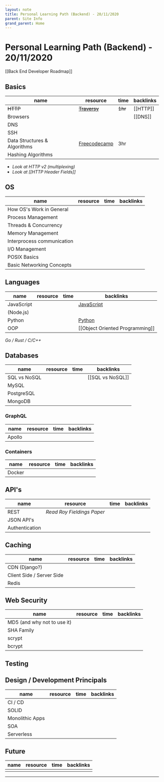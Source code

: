 ```yaml
---
layout: note
title: Personal Learning Path (Backend) - 20/11/2020
parent: Site Info
grand_parent: Home
---
```


# Personal Learning Path (Backend) - 20/11/2020

[[Back End Developer Roadmap]]

## Basics

| name                         | resource                                                                                                    | time    | backlinks |
| ---------------------------- | ----------------------------------------------------------------------------------------------------------- | ------- | --------- |
| ~~HTTP~~                     | ~~[Traversy](https://www.youtube.com/watch?v=iYM2zFP3Zn0)~~                                                 | ~~1hr~~ | [[HTTP]]  |
| Browsers                     |                                                                                                             |         | [[DNS]]   |
| DNS                          |                                                                                                             |         |           |
| SSH                          |                                                                                                             |         |           |
| Data Structures & Algorithms | [Freecodecamp](https://www.freecodecamp.org/news/learn-all-about-data-structures-used-in-computer-science/) | 3hr     |           |
| Hashing Algorithms           |                                                                                                             |         |           |

- _Look at HTTP v2 (multiplexing)_
- _Look at [[HTTP Header Fields]]_

## OS

| name                       | resource | time | backlinks |
| -------------------------- | -------- | ---- | --------- |
| How OS's Work in General   |          |      |           |
| Process Management         |          |      |           |
| Threads & Concurrency      |          |      |           |
| Memory Management          |          |      |           |
| Interprocess communication |          |      |           |
| I/O Management             |          |      |           |
| POSIX Basics               |          |      |           |
| Basic Networking Concepts  |          |      |           |

## Languages

| name       | resource | time | backlinks                       |
| ---------- | -------- | ---- | ------------------------------- |
| JavaScript |          |      | [JavaScript](../toc/javascript) |
| (Node.js)  |          |      |                                 |
| Python     |          |      | [Python](../toc/python)         |
| OOP        |          |      | [[Object Oriented Programming]] |

_Go / Rust / C/C++_

## Databases

| name         | resource | time | backlinks        |
| ------------ | -------- | ---- | ---------------- |
| SQL vs NoSQL |          |      | [[SQL vs NoSQL]] |
| MySQL        |          |      |                  |
| PostgreSQL   |          |      |                  |
| MongoDB      |          |      |                  |

### GraphQL

| name   | resource | time | backlinks |
| ------ | -------- | ---- | --------- |
| Apollo |          |      |           |

### Containers

| name   | resource | time | backlinks |
| ------ | -------- | ---- | --------- |
| Docker |          |      |           |

## API's

| name           | resource                   | time | backlinks |
| -------------- | -------------------------- | ---- | --------- |
| REST           | _Read Roy Fieldings Paper_ |      |           |
| JSON API's     |                            |      |           |
| Authentication |                            |      |           |

## Caching

| name                      | resource | time | backlinks |
| ------------------------- | -------- | ---- | --------- |
| CDN (Django?)             |          |      |           |
| Client Side / Server Side |          |      |           |
| Redis                     |          |      |           |

## Web Security

| name                        | resource | time | backlinks |
| --------------------------- | -------- | ---- | --------- |
| MD5 (and why not to use it) |          |      |           |
| SHA Family                  |          |      |           |
| scrypt                      |          |      |           |
| bcrypt                      |          |      |           |

## Testing

## Design / Development Principals

| name            | resource | time | backlinks |
| --------------- | -------- | ---- | --------- |
| CI / CD         |          |      |           |
| SOLID           |          |      |           |
| Monolithic Apps |          |      |           |
| SOA             |          |      |           |
| Serverless      |          |      |           |

## Future

| name | resource | time | backlinks |
| ---- | -------- | ---- | --------- |
|      |          |      |           |

---
